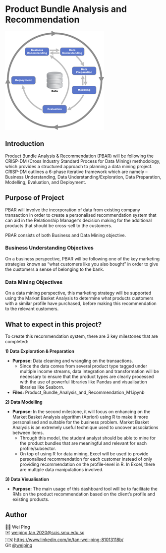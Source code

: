 # Product Bundle Analysis and Recommendation
![alt text](crisp_dm.png)
## Introduction
Product Bundle Analysis & Recommendation (PBAR) will be following the CRISP-DM (Cross Industry Standard Process for Data Mining) methodology, which provides a structured approach to planning a data mining project. CRISP-DM outlines a 6-phase iterative framework which are namely – Business Understanding, Data Understanding/Exploration, Data Preparation, Modelling, Evaluation, and Deployment. 

## Purpose of Project
PBAR will involve the incorporation of data from existing company transaction in order to create a personalised recommendation system that can aid in the Relationship Manager’s decision making for the additional products that should be cross-sell to the customers. 

PBAR consists of both Business and Data Mining objective.

### Business Understanding Objectives
On a business perspective, PBAR will be following one of the key marketing strategies known as “what customers like you also bought” in order to give the customers a sense of belonging to the bank. 

### Data Mining Objectives
On a data mining perspective, this marketing strategy will be supported using the Market Basket Analysis to determine what products customers with a similar profile have purchased, before making this recommendation to the relevant customers. 
## What to expect in this project?
To create this recommendation system, there are 3 key milestones that are completed:

**1) Data Exploration & Preparation**
* **Purpose:** Data cleaning and wrangling on the transactions. 
    * Since the data comes from several product type tagged under multiple income streams, data integration and transformation will be necessary to ensure that the product types are clearly processed with the use of powerful libraries like Pandas and visualisation libraries like Seaborn. 
*  **Files:** Product_Bundle_Analysis_and_Recommendation_M1.ipynb

**2) Data Modelling**
* **Purpose:** In the second milestone, it will focus on enhancing on the Market Basket Analysis algorithm (Apriori) using R to make it more personalised and suitable for the business problem. Market Basket Analysis is an extremely useful technique used to uncover associations between items. 
    * Through this model, the student analyst should be able to mine for the product bundles that are meaningful and relevant for each profile/subsector. 
    * On top of using R for data mining, Excel will be used to provide personalised recommendation for each customer instead of only providing recommendation on the profile-level in R. In Excel, there are multiple data manipulations involved. 

**3) Data Visualisation**
* **Purpose:** The main usage of this dashboard tool will be to facilitate the RMs on the product recommendation based on the client’s profile and existing products. 

## Author
🙋‍♀️ Wei Ping<br />
✉️ weiping.tan.2020@scis.smu.edu.sg <br />
🇮🇳  https://www.linkedin.com/in/tan-wei-ping-81013118b/ <br />
Git [@weiping](https://github.com/tanweiping) <br />

